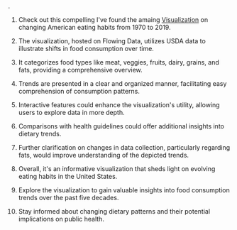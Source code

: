 .

1. Check out this compelling I've found the amaing [Visualization](https://flowingdata.com/2021/06/08/seeing-how-much-we-ate-over-the-years/) 
   on changing American eating habits from 1970 to 2019.

2. The visualization, hosted on Flowing Data, utilizes USDA data to illustrate shifts in food consumption over time.

3. It categorizes food types like meat, veggies, fruits, dairy, grains, and fats, providing a comprehensive overview.

4. Trends are presented in a clear and organized manner, facilitating easy comprehension of consumption patterns.

5. Interactive features could enhance the visualization's utility, allowing users to explore data in more depth.

6. Comparisons with health guidelines could offer additional insights into dietary trends.

7. Further clarification on changes in data collection, particularly regarding fats, would improve understanding of the depicted trends.

8. Overall, it's an informative visualization that sheds light on evolving eating habits in the United States.

9. Explore the visualization to gain valuable insights into food consumption trends over the past five decades.

10. Stay informed about changing dietary patterns and their potential implications on public health.
